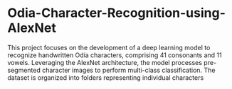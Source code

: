 # Odia-Character-Recognition-using-AlexNet
This project focuses on the development of a deep learning model to recognize handwritten Odia characters, comprising 41 consonants and 11 vowels. Leveraging the AlexNet architecture, the model processes pre-segmented character images to perform multi-class classification. The dataset is organized into folders representing individual characters
